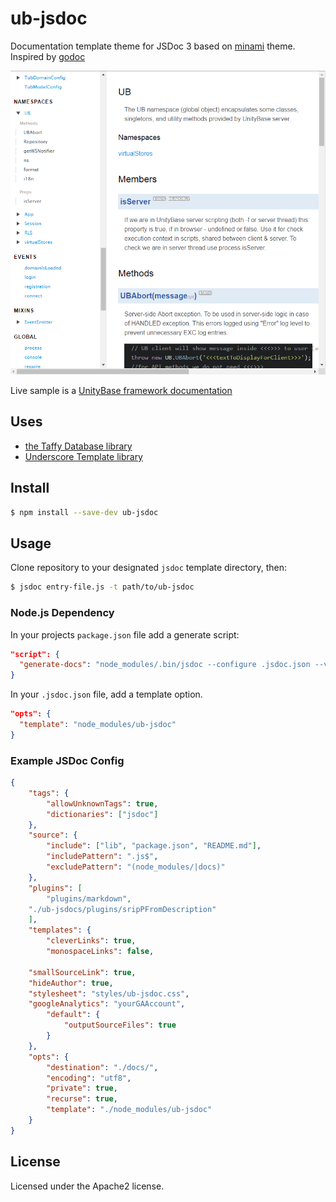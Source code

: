 # ub-jsdoc

Documentation template theme for JSDoc 3 based on [minami](https://github.com/Nijikokun/minami) theme.
Inspired by [godoc](https://godoc.org/golang.org/x/tools/cmd/godoc)

![Screenshot](screenshot.png)

Live sample is a [UnityBase framework documentation](https://unitybase.info/api/serverNew/)

## Uses

- [the Taffy Database library](http://taffydb.com/)
- [Underscore Template library](http://documentcloud.github.com/underscore/#template)


## Install

```bash
$ npm install --save-dev ub-jsdoc
```

## Usage

Clone repository to your designated `jsdoc` template directory, then:

```bash
$ jsdoc entry-file.js -t path/to/ub-jsdoc
```

### Node.js Dependency

In your projects `package.json` file add a generate script:

```json
"script": {
  "generate-docs": "node_modules/.bin/jsdoc --configure .jsdoc.json --verbose"
}
```

In your `.jsdoc.json` file, add a template option.

```json
"opts": {
  "template": "node_modules/ub-jsdoc"
}
```

### Example JSDoc Config

```json
{
    "tags": {
        "allowUnknownTags": true,
        "dictionaries": ["jsdoc"]
    },
    "source": {
        "include": ["lib", "package.json", "README.md"],
        "includePattern": ".js$",
        "excludePattern": "(node_modules/|docs)"
    },
    "plugins": [
        "plugins/markdown",
	"./ub-jsdocs/plugins/sripPFromDescription"
    ],
    "templates": {
        "cleverLinks": true,
        "monospaceLinks": false,

	"smallSourceLink": true, 
	"hideAuthor": true, 
	"stylesheet": "styles/ub-jsdoc.css",
	"googleAnalytics": "yourGAAccount",  
        "default": {
            "outputSourceFiles": true
        }
    },
    "opts": {
        "destination": "./docs/",
        "encoding": "utf8",
        "private": true,
        "recurse": true,
        "template": "./node_modules/ub-jsdoc"
    }
}
```

## License

Licensed under the Apache2 license.